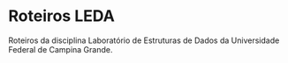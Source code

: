 # Roteiros LEDA
Roteiros da disciplina Laboratório de Estruturas de Dados da Universidade Federal de Campina Grande.
